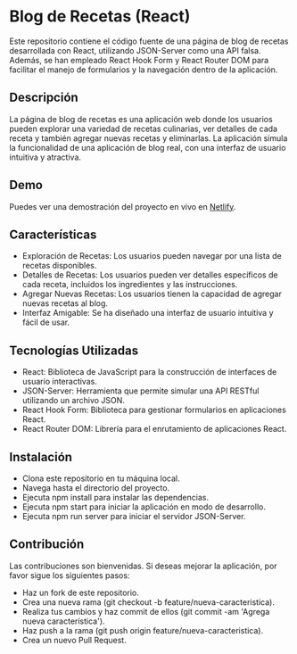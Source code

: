 
# Blog de Recetas (React)

Este repositorio contiene el código fuente de una página de blog de recetas desarrollada con React, utilizando JSON-Server como una API falsa. Además, se han empleado React Hook Form y React Router DOM para facilitar el manejo de formularios y la navegación dentro de la aplicación.

## Descripción

La página de blog de recetas es una aplicación web donde los usuarios pueden explorar una variedad de recetas culinarias, ver detalles de cada receta y también agregar nuevas recetas y eliminarlas. La aplicación simula la funcionalidad de una aplicación de blog real, con una interfaz de usuario intuitiva y atractiva.

## Demo
Puedes ver una demostración del proyecto en vivo en [Netlify](https://voluble-dodol-77f176.netlify.app/).

## Características

- Exploración de Recetas: Los usuarios pueden navegar por una lista de recetas disponibles.
- Detalles de Recetas: Los usuarios pueden ver detalles específicos de cada receta, incluidos los ingredientes y las instrucciones.
- Agregar Nuevas Recetas: Los usuarios tienen la capacidad de agregar nuevas recetas al blog.
- Interfaz Amigable: Se ha diseñado una interfaz de usuario intuitiva y fácil de usar.

## Tecnologías Utilizadas

- React: Biblioteca de JavaScript para la construcción de interfaces de usuario interactivas.
- JSON-Server: Herramienta que permite simular una API RESTful utilizando un archivo JSON.
- React Hook Form: Biblioteca para gestionar formularios en aplicaciones React.
- React Router DOM: Librería para el enrutamiento de aplicaciones React.


## Instalación

- Clona este repositorio en tu máquina local.
- Navega hasta el directorio del proyecto.
- Ejecuta npm install para instalar las dependencias.
- Ejecuta npm start para iniciar la aplicación en modo de desarrollo.
- Ejecuta npm run server para iniciar el servidor JSON-Server.


## Contribución
Las contribuciones son bienvenidas. Si deseas mejorar la aplicación, por favor sigue los siguientes pasos:

- Haz un fork de este repositorio.
- Crea una nueva rama (git checkout -b feature/nueva-caracteristica).
- Realiza tus cambios y haz commit de ellos (git commit -am 'Agrega nueva característica').
- Haz push a la rama (git push origin feature/nueva-caracteristica).
- Crea un nuevo Pull Request.


